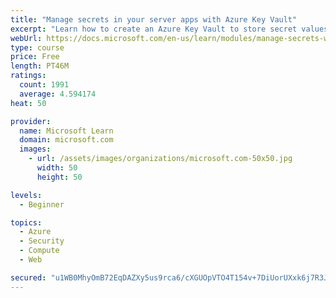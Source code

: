 ```yaml
---
title: "Manage secrets in your server apps with Azure Key Vault"
excerpt: "Learn how to create an Azure Key Vault to store secret values and how to enable secure access to the vault."
webUrl: https://docs.microsoft.com/en-us/learn/modules/manage-secrets-with-azure-key-vault/
type: course
price: Free
length: PT46M
ratings:
  count: 1991
  average: 4.594174
heat: 50

provider:
  name: Microsoft Learn
  domain: microsoft.com
  images:
    - url: /assets/images/organizations/microsoft.com-50x50.jpg
      width: 50
      height: 50

levels:
  - Beginner

topics:
  - Azure
  - Security
  - Compute
  - Web

secured: "u1WB0MhyOmB72EqDAZXy5us9rca6/cXGUOpVTO4T154v+7DiUorUXxk6j7R3JR+qLlYb2pW0K/Pljao4oZLU+YKq6EElEdN/pKgCd8t9+iTcim8xStT4GacUNQN5khjndYQJqs+Sa7vsza8pbM61a5depbej1trLxpi5Zvotw+JNoZT8E+bxPGILcKy736iyw4mmHuW+cKvTPy3b8hk7MbjKvb7POjZ/9G0adhe7mQNOZ9P3yPPMhZ5PPfuR4mKF7w9AHP3XCLEt/GVDM8tfE7HF7WMQ8dHUtln/exWu62JdP5cHzJBAFyfHquiai1jGZ2WvArf3UAJ2YzeTjMRBr++Eqk7zMrRJRZcrk8wvySeFlWTqOwSsvFuta41HY4ycezspWRSjVcL3WUDtGstC2c0qI9fWIHwS8PqAxYt+eW8=;vi7qbvizMn/zf8usUuZ3rg=="
---
```


